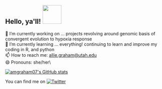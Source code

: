 ## Hello, ya'll! <img src="https://media.giphy.com/media/MeJgB3yMMwIaHmKD4z/giphy.gif" width="60px">

🔭 I’m currently working on ... projects revolving around genomic basis of convergent evolution to hypoxia response\
🌱 I’m currently learning ... everything! continuing to learn and improve my coding in R, and python\
📫 How to reach me: allie.graham@utah.edu\
😄 Pronouns: she/her\

[![amgraham07's GitHub stats](https://github-readme-stats.vercel.app/api?username=amgraham07)](https://github.com/amgraham07/github-readme-stats)

<!-- Actual text -->

You can find me on [![Twitter][1.2]][1]

<!-- Icons -->

[1.2]: http://i.imgur.com/wWzX9uB.png (twitter icon without padding)

<!-- Links to your social media accounts -->

[1]: https://twitter.com/@grahamallie1
